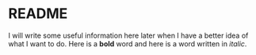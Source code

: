 # README
I will write some useful information here later when I have a better idea of what I want to do.
Here is a **bold** word and here is a word written in *italic*.
